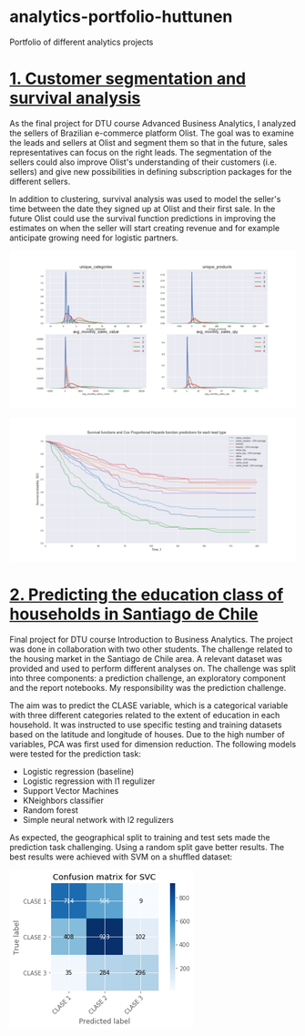 # analytics-portfolio-huttunen
Portfolio of different analytics projects

# [1. Customer segmentation and survival analysis](https://github.com/pthuttunen/dtu-advanced-business-analytics-project)
As the final project for DTU course Advanced Business Analytics, I analyzed the sellers of Brazilian e-commerce platform Olist. The goal was to examine the leads and sellers at Olist and segment them so that in the future, sales representatives can focus on the right leads. The segmentation of the sellers could also improve Olist's understanding of their customers (i.e. sellers) and give new possibilities in defining subscription packages for the different sellers.

In addition to clustering, survival analysis was used to model the seller's time between the date they signed up at Olist and their first sale. In the future Olist could use the survival function predictions in improving the estimates on when the seller will start creating revenue and for example anticipate growing need for logistic partners.

![](/images/clusters.png)

![](/images/survival_prediction.png)

# [2. Predicting the education class of households in Santiago de Chile](https://github.com/pthuttunen/dtu-business-analytics-project)
Final project for DTU course Introduction to Business Analytics. The project was done in collaboration with two other students. The challenge related to the housing market in the Santiago de Chile area. A relevant dataset was provided and used to perform different analyses on. The challenge was split into three components: a prediction challenge, an exploratory component and the report notebooks. My responsibility was the prediction challenge.

The aim was to predict the CLASE variable, which is a categorical variable with three different categories related to the extent of education in each household. It was instructed to use specific testing and training datasets based on the latitude and longitude of houses. Due to the high number of variables, PCA was first used for dimension reduction. The following models were tested for the prediction task:
- Logistic regression (baseline)
- Logistic regression with l1 regulizer
- Support Vector Machines
- KNeighbors classifier
- Random forest
- Simple neural network with l2 regulizers

As expected, the geographical split to training and test sets made the prediction task challenging. Using a random split gave better results. The best results were achieved with SVM on a shuffled dataset:

![](/images/SVC-confusion-matrix.png)
